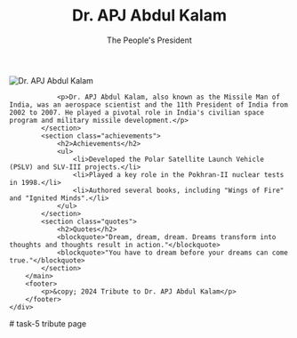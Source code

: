 <!DOCTYPE html>
<html lang="en">
<head>
    <meta charset="UTF-8">
    <meta name="viewport" content="width=device-width, initial-scale=1.0">
    <title>Tribute to APJ Abdul Kalam</title>
    <link rel="stylesheet" href="style.css">
</head>
<body>
    <div class="container">
        <header>
            <h1>Dr. APJ Abdul Kalam</h1>
            <p>The People's President</p>
        </header>
        <main>
            <section class="bio">
                <img src="aditya.jpg" alt="Dr. APJ Abdul Kalam">
                
                <p>Dr. APJ Abdul Kalam, also known as the Missile Man of India, was an aerospace scientist and the 11th President of India from 2002 to 2007. He played a pivotal role in India's civilian space program and military missile development.</p>
            </section>
            <section class="achievements">
                <h2>Achievements</h2>
                <ul>
                    <li>Developed the Polar Satellite Launch Vehicle (PSLV) and SLV-III projects.</li>
                    <li>Played a key role in the Pokhran-II nuclear tests in 1998.</li>
                    <li>Authored several books, including "Wings of Fire" and "Ignited Minds".</li>
                </ul>
            </section>
            <section class="quotes">
                <h2>Quotes</h2>
                <blockquote>"Dream, dream, dream. Dreams transform into thoughts and thoughts result in action."</blockquote>
                <blockquote>"You have to dream before your dreams can come true."</blockquote>
            </section>
        </main>
        <footer>
            <p>&copy; 2024 Tribute to Dr. APJ Abdul Kalam</p>
        </footer>
    </div>
</body>
</html># task-5
tribute page
